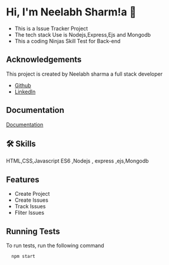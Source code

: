 
# Hi, I'm Neelabh Sharm!a 👋
 - This is a Issue Tracker Project 
 - The tech stack Use is Nodejs,Express,Ejs and Mongodb
 - This a coding Ninjas Skill Test for Back-end
  


## Acknowledgements
This project is created by Neelabh sharma a full stack developer 
  - [Github](https://github.com/Neelabh-Sharma)
  - [LinkedIn](https://www.linkedin.com/in/-neelabh-sharma/)

## Documentation

[Documentation](https://docs.google.com/document/d/1iJ8MSBHSc0MCmSafSVyOo_gEPd395GWxqw9eZYTAAlA/edit)


## 🛠 Skills
HTML,CSS,Javascript ES6 ,Nodejs , express ,ejs,Mongodb 


## Features

- Create Project
- Create Issues
- Track Issues
- Fliter Issues


## Running Tests

To run tests, run the following command

```bash
  npm start
```

